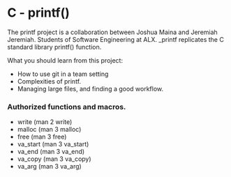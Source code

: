 # C - printf()

The printf project is a collaboration between Joshua Maina and Jeremiah Jeremiah. Students of Software Engineering at ALX. _printf replicates the C standard library printf() function.

What you should learn from this project:
* How to use git in a team setting
* Complexities of printf.
* Managing large files, and finding a good workflow.

### Authorized functions and macros.
* write (man 2 write)
* malloc (man 3 malloc)
* free (man 3 free)
* va_start (man 3 va_start)
* va_end (man 3 va_end)
* va_copy (man 3 va_copy)
* va_arg (man 3 va_arg)
